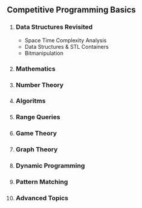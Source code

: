 ## Competitive Programming Basics



1. ### Data Structures Revisited

   - Space Time Complexity Analysis
   - Data Structures & STL Containers
   - Bitmanipulation

2. ### Mathematics

3. ### Number Theory

4. ### Algoritms

5. ### Range Queries

6. ### Game Theory

7. ### Graph Theory

8. ### Dynamic Programming

9. ### Pattern Matching

10. ### Advanced Topics
